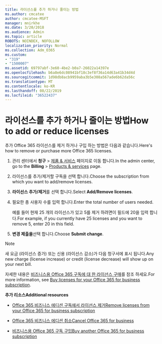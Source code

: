 ```yaml
---
title: 라이선스를 추가 하거나 줄이는 방법
ms.author: cmcatee
author: cmcatee-MSFT
manager: mnirkhe
ms.date: 3/20/2018
ms.audience: Admin
ms.topic: article
ROBOTS: NOINDEX, NOFOLLOW
localization_priority: Normal
ms.collection: Adm_O365
ms.custom:
- "319"
- "1500007"
ms.assetid: 69797abf-3e60-4be2-b0a7-26022a14397e
ms.openlocfilehash: b6a8e6dc08941bf18c3ef8f36a14d63a41b34d4d
ms.sourcegitcommit: 1d98db8acb9959aba3b5e308a567ade6b62da56c
ms.translationtype: MT
ms.contentlocale: ko-KR
ms.lasthandoff: 08/22/2019
ms.locfileid: "36522437"
---
```

# <a name="how-to-add-or-reduce-licenses"></a><span data-ttu-id="6dbc1-102">라이선스를 추가 하거나 줄이는 방법</span><span class="sxs-lookup"><span data-stu-id="6dbc1-102">How to add or reduce licenses</span></span>

<span data-ttu-id="6dbc1-103">추가 Office 365 라이선스를 제거 하거나 구입 하는 방법은 다음과 같습니다.</span><span class="sxs-lookup"><span data-stu-id="6dbc1-103">Here's how to remove or purchase more Office 365 licenses.</span></span>
  
1. <span data-ttu-id="6dbc1-104">관리 센터에서 **청구** \> [제품 & 서비스](https://go.microsoft.com/fwlink/p/?linkid=842054) 페이지로 이동 합니다.</span><span class="sxs-lookup"><span data-stu-id="6dbc1-104">In the admin center, go to the **Billing** \> [Products & services](https://go.microsoft.com/fwlink/p/?linkid=842054) page.</span></span>

2. <span data-ttu-id="6dbc1-105">라이선스를 추가/제거할 구독을 선택 합니다.</span><span class="sxs-lookup"><span data-stu-id="6dbc1-105">Choose the subscription from which you want to add/remove licenses.</span></span>

3. <span data-ttu-id="6dbc1-106">**라이선스 추가/제거**를 선택 합니다.</span><span class="sxs-lookup"><span data-stu-id="6dbc1-106">Select **Add/Remove licenses**.</span></span>

4. <span data-ttu-id="6dbc1-107">필요한 총 사용자 수를 입력 합니다.</span><span class="sxs-lookup"><span data-stu-id="6dbc1-107">Enter the total number of users needed.</span></span>

    <span data-ttu-id="6dbc1-108">예를 들어 현재 25 개의 라이선스가 있고 5를 제거 하려면이 필드에 20을 입력 합니다.</span><span class="sxs-lookup"><span data-stu-id="6dbc1-108">For example, if you currently have 25 licenses and you want to remove 5, enter 20 in this field.</span></span>

5. <span data-ttu-id="6dbc1-109">**변경 제출을**선택 합니다.</span><span class="sxs-lookup"><span data-stu-id="6dbc1-109">Choose **Submit change**.</span></span>

> [!NOTE]
> <span data-ttu-id="6dbc1-110">새 요금 (라이선스 증가) 또는 신용 (라이선스 감소)가 다음 청구서에 표시 됩니다.</span><span class="sxs-lookup"><span data-stu-id="6dbc1-110">Any new charge (license increase) or credit (license decrease) will show up on your next bill.</span></span>

<span data-ttu-id="6dbc1-111">자세한 내용은 [비즈니스용 Office 365 구독에 대 한 라이선스 구매](https://docs.microsoft.com/office365/admin/subscriptions-and-billing/buy-licenses)를 참조 하세요.</span><span class="sxs-lookup"><span data-stu-id="6dbc1-111">For more information, see [Buy licenses for your Office 365 for business subscription](https://docs.microsoft.com/office365/admin/subscriptions-and-billing/buy-licenses).</span></span>

 <span data-ttu-id="6dbc1-112">**추가 리소스**</span><span class="sxs-lookup"><span data-stu-id="6dbc1-112">**Additional resources**</span></span>
  
- [<span data-ttu-id="6dbc1-113">Office 365 비즈니스 에디션 구독에서 라이선스 제거</span><span class="sxs-lookup"><span data-stu-id="6dbc1-113">Remove licenses from your Office 365 for business subscription</span></span>](https://docs.microsoft.com/office365/admin/subscriptions-and-billing/remove-licenses-from-subscription)

- [<span data-ttu-id="6dbc1-114">Office 365 비즈니스 에디션 취소</span><span class="sxs-lookup"><span data-stu-id="6dbc1-114">Cancel Office 365 for business</span></span>](https://docs.microsoft.com/office365/admin/subscriptions-and-billing/cancel-your-subscription)

- [<span data-ttu-id="6dbc1-115">비즈니스용 Office 365 구독 구입</span><span class="sxs-lookup"><span data-stu-id="6dbc1-115">Buy another Office 365 for business subscription</span></span>](https://docs.microsoft.com/office365/admin/subscriptions-and-billing/buy-another-subscription)

